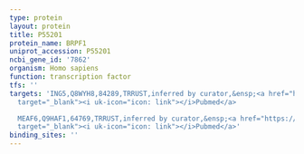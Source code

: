 ```yaml
---
type: protein
layout: protein
title: P55201
protein_name: BRPF1
uniprot_accession: P55201
ncbi_gene_id: '7862'
organism: Homo sapiens
function: transcription factor
tfs: ''
targets: 'ING5,Q8WYH8,84289,TRRUST,inferred by curator,&ensp;<a href="https://www.ncbi.nlm.nih.gov/pubmed/?term=18794358%5Buid%5D"
  target="_blank"><i uk-icon="icon: link"></i>Pubmed</a>

  MEAF6,Q9HAF1,64769,TRRUST,inferred by curator,&ensp;<a href="https://www.ncbi.nlm.nih.gov/pubmed/?term=18794358%5Buid%5D"
  target="_blank"><i uk-icon="icon: link"></i>Pubmed</a>'
binding_sites: ''
---
```

